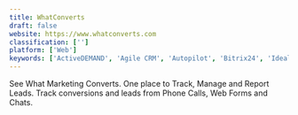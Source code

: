 ```yaml
---
title: WhatConverts
draft: false 
website: https://www.whatconverts.com
classification: ['']
platform: ['Web']
keywords: ['ActiveDEMAND', 'Agile CRM', 'Autopilot', 'Bitrix24', 'IdealPath', 'Influx MD', 'Kartra', 'LeadMaster', 'Leadfeeder', 'Marketing Optimizer', 'Pardot', 'Pipedrive', 'Salesforce Sales Cloud', 'SendX', 'SharpSpring', 'Smartech', 'SutiCRM', 'Zoho CRM', 'amoCRM']
---
```

See What Marketing Converts. One place to Track, Manage and Report Leads. Track conversions and leads from Phone Calls, Web Forms and Chats.